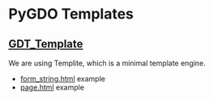 # PyGDO Templates

## [GDT_Template](../gdo/core/GDT_Template.py)

We are using Templite, which is a minimal template engine.

 - [form_string.html](../gdo/core/tpl/form_string.html) example
 - [page.html](../gdo/ui/tpl/page.html) example

